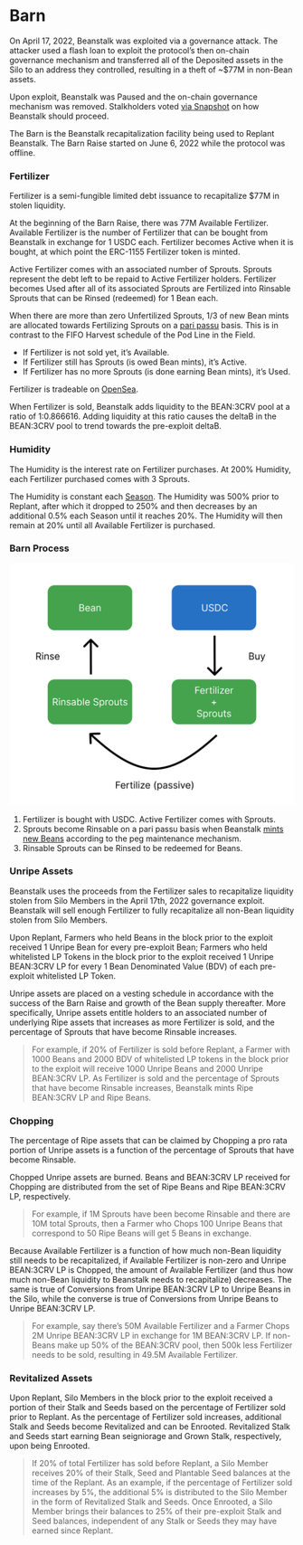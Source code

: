 # Barn

On April 17, 2022, Beanstalk was exploited via a governance attack. The attacker used a flash loan to exploit the protocol’s then on-chain governance mechanism and transferred all of the Deposited assets in the Silo to an address they controlled, resulting in a theft of \~$77M in non-Bean assets.

Upon exploit, Beanstalk was Paused and the on-chain governance mechanism was removed. Stalkholders voted [via Snapshot](https://snapshot.org/#/beanstalkfarms.eth/proposal/0xb87854d7f6f40f0877a1333028eab829b213fbcce03f16f9dd3832c8a98ab99b) on how Beanstalk should proceed.

The Barn is the Beanstalk recapitalization facility being used to Replant Beanstalk. The Barn Raise started on June 6, 2022 while the protocol was offline.

### **Fertilizer**

Fertilizer is a semi-fungible limited debt issuance to recapitalize $77M in stolen liquidity.

At the beginning of the Barn Raise, there was 77M Available Fertilizer. Available Fertilizer is the number of Fertilizer that can be bought from Beanstalk in exchange for 1 USDC each. Fertilizer becomes Active when it is bought, at which point the ERC-1155 Fertilizer token is minted.

Active Fertilizer comes with an associated number of Sprouts. Sprouts represent the debt left to be repaid to Active Fertilizer holders. Fertilizer becomes Used after all of its associated Sprouts are Fertilized into Rinsable Sprouts that can be Rinsed (redeemed) for 1 Bean each.

When there are more than zero Unfertilized Sprouts, 1/3 of new Bean mints are allocated towards Fertilizing Sprouts on a [pari passu](../additional-resources/glossary.md#pari-passu) basis. This is in contrast to the FIFO Harvest schedule of the Pod Line in the Field.

* If Fertilizer is not sold yet, it’s Available.
* If Fertilizer still has Sprouts (is owed Bean mints), it’s Active.
* If Fertilizer has no more Sprouts (is done earning Bean mints), it’s Used.

Fertilizer is tradeable on [OpenSea](https://opensea.io/collection/bean-fertilizer).

When Fertilizer is sold, Beanstalk adds liquidity to the BEAN:3CRV pool at a ratio of 1:0.866616. Adding liquidity at this ratio causes the deltaB in the BEAN:3CRV pool to trend towards the pre-exploit deltaB. &#x20;

### **Humidity**

The Humidity is the interest rate on Fertilizer purchases. At 200% Humidity, each Fertilizer purchased comes with 3 Sprouts.

The Humidity is constant each [Season](sun.md). The Humidity was 500% prior to Replant, after which it dropped to 250% and then decreases by an additional 0.5% each Season until it reaches 20%. The Humidity will then remain at 20% until all Available Fertilizer is purchased.

### Barn Process

![](../.gitbook/assets/barn.png)

1. Fertilizer is bought with USDC. Active Fertilizer comes with Sprouts.
2. Sprouts become Rinsable on a pari passu basis when Beanstalk [mints new Beans](../peg-maintenance/overview.md#bean-supply) according to the peg maintenance mechanism.
3. Rinsable Sprouts can be Rinsed to be redeemed for Beans.

### **Unripe Assets**

Beanstalk uses the proceeds from the Fertilizer sales to recapitalize liquidity stolen from Silo Members in the April 17th, 2022 governance exploit. Beanstalk will sell enough Fertilizer to fully recapitalize all non-Bean liquidity stolen from Silo Members.

Upon Replant, Farmers who held Beans in the block prior to the exploit received 1 Unripe Bean for every pre-exploit Bean; Farmers who held whitelisted LP Tokens in the block prior to the exploit received 1 Unripe BEAN:3CRV LP for every 1 Bean Denominated Value (BDV) of each pre-exploit whitelisted LP Token.

Unripe assets are placed on a vesting schedule in accordance with the success of the Barn Raise and growth of the Bean supply thereafter. More specifically, Unripe assets entitle holders to an associated number of underlying Ripe assets that increases as more Fertilizer is sold, and the percentage of Sprouts that have become Rinsable increases.

> For example, if 20% of Fertilizer is sold before Replant, a Farmer with 1000 Beans and 2000 BDV of whitelisted LP tokens in the block prior to the exploit will receive 1000 Unripe Beans and 2000 Unripe BEAN:3CRV LP. As Fertilizer is sold and the percentage of Sprouts that have become Rinsable increases, Beanstalk mints Ripe BEAN:3CRV LP and Ripe Beans.

### **Chopping**

The percentage of Ripe assets that can be claimed by Chopping a pro rata portion of Unripe assets is a function of the percentage of Sprouts that have become Rinsable.

Chopped Unripe assets are burned. Beans and BEAN:3CRV LP received for Chopping are distributed from the set of Ripe Beans and Ripe BEAN:3CRV LP, respectively.

> For example, if 1M Sprouts have been become Rinsable and there are 10M total Sprouts, then a Farmer who Chops 100 Unripe Beans that correspond to 50 Ripe Beans will get 5 Beans in exchange.

Because Available Fertilizer is a function of how much non-Bean liquidity still needs to be recapitalized, if Available Fertilizer is non-zero and Unripe BEAN:3CRV LP is Chopped, the amount of Available Fertilizer (and thus how much non-Bean liquidity to Beanstalk needs to recapitalize) decreases. The same is true of Conversions from Unripe BEAN:3CRV LP to Unripe Beans in the Silo, while the converse is true of Conversions from Unripe Beans to Unripe BEAN:3CRV LP.

> For example, say there’s 50M Available Fertilizer and a Farmer Chops 2M Unripe BEAN:3CRV LP in exchange for 1M BEAN:3CRV LP. If non-Beans make up 50% of the BEAN:3CRV pool, then 500k less Fertilizer needs to be sold, resulting in 49.5M Available Fertilizer.

### **Revitalized Assets**

Upon Replant, Silo Members in the block prior to the exploit received a portion of their Stalk and Seeds based on the percentage of Fertilizer sold prior to Replant. As the percentage of Fertilizer sold increases, additional Stalk and Seeds become Revitalized and can be Enrooted. Revitalized Stalk and Seeds start earning Bean seigniorage and Grown Stalk, respectively, upon being Enrooted.

> If 20% of total Fertilizer has sold before Replant, a Silo Member receives 20% of their Stalk, Seed and Plantable Seed balances at the time of the Replant. As an example, if the percentage of Fertilizer sold increases by 5%, the additional 5% is distributed to the Silo Member in the form of Revitalized Stalk and Seeds. Once Enrooted, a Silo Member brings their balances to 25% of their pre-exploit Stalk and Seed balances, independent of any Stalk or Seeds they may have earned since Replant.
